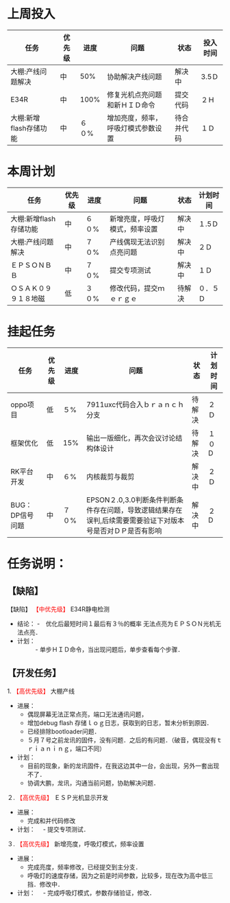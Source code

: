 
# 上周投入
| 任务| 优先级 | 进度 | 问题| 状态   | 投入时间 |
| -- | -- | ---- | -----| ------ | -------- |
|大棚:产线问题解决| 中 |50%  |协助解决产线问题| 解决中|3.5Ｄ|
|E34R| 中 | 100%  |修复光机点亮问题和新ＨＩＤ命令| 提交代码|２Ｈ|
|大棚:新增flash存储功能| 中 | ６０%  |增加亮度，频率，呼吸灯模式参数设置| 待合并代码|１Ｄ|


# 本周计划
| 任务| 优先级 | 进度 | 问题| 状态|计划时间 |
|-----|-------| ---- | ---|----|--------|
|大棚:新增flash存储功能| 中 | ６０%  |新增亮度，呼吸灯模式，频率设置| 解决中| １.5Ｄ|
|大棚:产线问题解决| 中 | ７０%  |产线偶现无法识别点亮问题| 解决中| ２Ｄ|
|ＥＰＳＯＮＢＢ| 中 | ７０%  |提交专项测试|解决中| １Ｄ|
| ＯＳＡＫ０９９１８地磁 | 低 | ３０%  |修改代码，提交ｍｅｒｇｅ| 待解决|０．５Ｄ |


# 挂起任务
| 任务| 优先级 | 进度 | 问题| 状态|计划时间 |
|-----|-------| ---- | ---|----|--------|
| oppo项目 | 低 | ５%  | 7911uxc代码合入ｂｒａｎｃｈ分支| 待解决| ２Ｄ  |
| 框架优化 | 低 | 15%  | 输出一版细化，再次会议讨论结构体设计 | 待解决 | １０D|
| RK平台开发| 中 | ６%  |内核裁剪与裁剪| 解决中| ２Ｄ|
| BUG：DP信号问题 | 中| ７０%  | EPSON２.0,3.0判断条件判断条件存在问题，导致逻辑结果存在误判,后续需要需要验证下对版本号是否对ＤＰ是否有影响|解决中 |２D|




# 任务说明：
## 【缺陷】
【缺陷】<font color='red'> 【中优先级】  </font>E34R静电检测
- 结论：
    -　优化后最短时间１最后有３％的概率 无法点亮为ＥＰＳＯＮ光机无法点亮．
- 计划：    
　　　- 单步ＨＩＤ命令，当出现问题后，单步查看每个步骤．


 

## 【开发任务】
  1.<font color='red'> 【高优先级】  </font>大棚产线
 - 进展：
    - 偶现屏幕无法正常点亮，端口无法通讯问题，
    - 增加debug flash 存储ｌｏｇ日志，获取到的日志，暂未分析到原因．
    - 已经排除bootloader问题．
    - ５月７号之前龙讯的固件，没有问题．之后的有问题．（破音，偶现没有ｔｒｉａｎｉｎｇ，端口不同）
- 计划：
  - 目前的现象，新的龙讯固件，在我这边其中一台，会出现，另外一套出现不了．
  - 协调大鹏，龙讯，沟通当前问题，协助解决问题．
  

２.<font color='red'> 【高优先级】  </font>ＥＳＰ光机显示开发
 - 进展：
    - 完成和并代码修改
- 计划：
  　- 提交专项测试．

３.<font color='red'> 【高优先级】  </font>新增亮度，呼吸灯模式，频率设置
 - 进展：
    - 完成亮度，频率修改，已经提交到主分支．
    - 呼吸灯的速度存储，因为之前是时间参数，比较多，现在改为高中低三挡．修改中．
- 计划：
  　- 完成呼吸灯模式，参数存储验证，修改．
